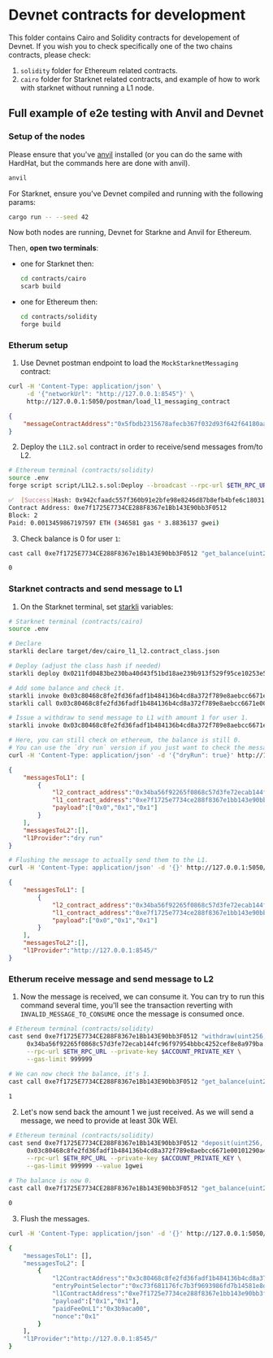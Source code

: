 # Devnet contracts for development

This folder contains Cairo and Solidity contracts for developement of Devnet.
If you wish you to check specifically one of the two chains contracts, please check:
1. `solidity` folder for Ethereum related contracts.
2. `cairo` folder for Starknet related contracts, and example of how to work with starknet without
   running a L1 node.

## Full example of e2e testing with Anvil and Devnet

### Setup of the nodes
Please ensure that you've [anvil](https://book.getfoundry.sh/getting-started/installation) installed (or you can do the same with HardHat, but the commands here are done with anvil).
```bash
anvil
```

For Starknet, ensure you've Devnet compiled and running with the following params:
```bash
cargo run -- --seed 42
```

Now both nodes are running, Devnet for Starkne and Anvil for Ethereum.

Then, **open two terminals**:
* one for Starknet then:
  ```bash
  cd contracts/cairo
  scarb build
  ```

* one for Ethereum then:
  ```bash
  cd contracts/solidity
  forge build
  ```

### Etherum setup
1. Use Devnet postman endpoint to load the `MockStarknetMessaging` contract:
```bash
curl -H 'Content-Type: application/json' \
     -d '{"networkUrl": "http://127.0.0.1:8545"}' \
     http://127.0.0.1:5050/postman/load_l1_messaging_contract
```
```json
{
    "messageContractAddress":"0x5fbdb2315678afecb367f032d93f642f64180aa3"
}
```

2. Deploy the `L1L2.sol` contract in order to receive/send messages from/to L2.
```bash
# Ethereum terminal (contracts/solidity)
source .env
forge script script/L1L2.s.sol:Deploy --broadcast --rpc-url $ETH_RPC_URL --silent
```
```bash
✅  [Success]Hash: 0x942cfaadc557f360b91e2bfe98e8246d87b8efb4bfe6c1803162cd4aa7a71e1d
Contract Address: 0xe7f1725E7734CE288F8367e1Bb143E90bb3F0512
Block: 2
Paid: 0.0013459867197597 ETH (346581 gas * 3.8836137 gwei)
```

3. Check balance is 0 for user `1`:
```bash
cast call 0xe7f1725E7734CE288F8367e1Bb143E90bb3F0512 "get_balance(uint256)(uint256)" 0x1
```
```bash
0
```

### Starknet contracts and send message to L1
1. On the Starknet terminal, set [starkli](https://book.starkli.rs/installation) variables:
```bash
# Starknet terminal (contracts/cairo)
source .env

# Declare
starkli declare target/dev/cairo_l1_l2.contract_class.json

# Deploy (adjust the class hash if needed)
starkli deploy 0x0211fd0483be230ba40d43f51bd18ae239b913f529f95ce10253e514175efb3e --salt 123

# Add some balance and check it.
starkli invoke 0x03c80468c8fe2fd36fadf1b484136b4cd8a372f789e8aebcc6671e00101290a4 increase_balance 0x1 0xff
starkli call 0x03c80468c8fe2fd36fadf1b484136b4cd8a372f789e8aebcc6671e00101290a4 get_balance 0x1

# Issue a withdraw to send message to L1 with amount 1 for user 1.
starkli invoke 0x03c80468c8fe2fd36fadf1b484136b4cd8a372f789e8aebcc6671e00101290a4 withdraw 0x1 1 0xe7f1725E7734CE288F8367e1Bb143E90bb3F0512

# Here, you can still check on ethereum, the balance is still 0.
# You can use the `dry run` version if you just want to check the messages before actually sending them.
curl -H 'Content-Type: application/json' -d '{"dryRun": true}' http://127.0.0.1:5050/postman/flush
```
```json
{
    "messagesToL1": [
        {
            "l2_contract_address":"0x34ba56f92265f0868c57d3fe72ecab144fc96f97954bbbc4252cef8e8a979ba",
            "l1_contract_address":"0xe7f1725e7734ce288f8367e1bb143e90bb3f0512",
            "payload":["0x0","0x1","0x1"]
        }
    ],
    "messagesToL2":[],
    "l1Provider":"dry run"
}
```
```bash
# Flushing the message to actually send them to the L1.
curl -H 'Content-Type: application/json' -d '{}' http://127.0.0.1:5050/postman/flush
```
```json
{
    "messagesToL1": [
        {
            "l2_contract_address":"0x34ba56f92265f0868c57d3fe72ecab144fc96f97954bbbc4252cef8e8a979ba",
            "l1_contract_address":"0xe7f1725e7734ce288f8367e1bb143e90bb3f0512",
            "payload":["0x0","0x1","0x1"]
        }
    ],
    "messagesToL2":[],
    "l1Provider":"http://127.0.0.1:8545/"
}

```

### Etherum receive message and send message to L2
1. Now the message is received, we can consume it. You can try to run this command several time,
   you'll see the transaction reverting with `INVALID_MESSAGE_TO_CONSUME` once the message is consumed once.
```bash
# Ethereum terminal (contracts/solidity)
cast send 0xe7f1725E7734CE288F8367e1Bb143E90bb3F0512 "withdraw(uint256, uint256, uint256)" \
     0x34ba56f92265f0868c57d3fe72ecab144fc96f97954bbbc4252cef8e8a979ba 0x1 0x1 \
     --rpc-url $ETH_RPC_URL --private-key $ACCOUNT_PRIVATE_KEY \
     --gas-limit 999999
     
# We can now check the balance, it's 1.
cast call 0xe7f1725E7734CE288F8367e1Bb143E90bb3F0512 "get_balance(uint256)(uint256)" 0x1
```
```bash
1
```

2. Let's now send back the amount 1 we just received. As we will send a message, we need
to provide at least 30k WEI.
```bash
# Ethereum terminal (contracts/solidity)
cast send 0xe7f1725E7734CE288F8367e1Bb143E90bb3F0512 "deposit(uint256, uint256, uint256)" \
     0x03c80468c8fe2fd36fadf1b484136b4cd8a372f789e8aebcc6671e00101290a4 0x1 0x1 \
     --rpc-url $ETH_RPC_URL --private-key $ACCOUNT_PRIVATE_KEY \
     --gas-limit 999999 --value 1gwei
     
# The balance is now 0.
cast call 0xe7f1725E7734CE288F8367e1Bb143E90bb3F0512 "get_balance(uint256)(uint256)" 0x1

0
```

3. Flush the messages.
```bash
curl -H 'Content-Type: application/json' -d '{}' http://127.0.0.1:5050/postman/flush

{
    "messagesToL1": [],
    "messagesToL2": [
        {
            "l2ContractAddress":"0x3c80468c8fe2fd36fadf1b484136b4cd8a372f789e8aebcc6671e00101290a4",
            "entryPointSelector":"0xc73f681176fc7b3f9693986fd7b14581e8d540519e27400e88b8713932be01",
            "l1ContractAddress":"0xe7f1725e7734ce288f8367e1bb143e90bb3f0512",
            "payload":["0x1","0x1"],
            "paidFeeOnL1":"0x3b9aca00",
            "nonce":"0x1"
        }
    ],
    "l1Provider":"http://127.0.0.1:8545/"
}
```
